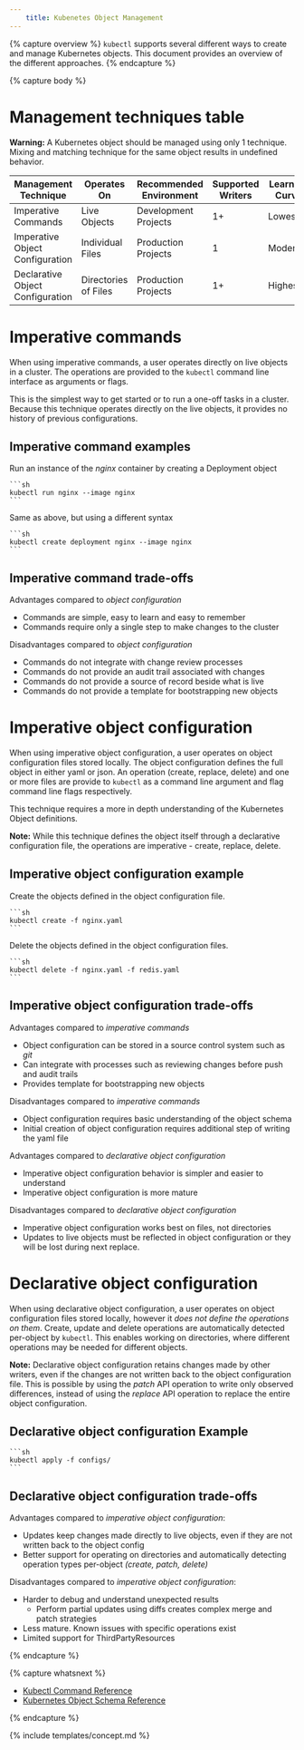 ```yaml
---
    title: Kubenetes Object Management
---
```


{% capture overview %}
`kubectl` supports several different ways to create and manage
Kubernetes objects.  This document provides an overview of the different
approaches.
{% endcapture %}

{% capture body %}

# Management techniques table

**Warning:** A Kubernetes object should be managed using only 1 technique.  Mixing
and matching technique for the same object results in undefined behavior.

| Management Technique             | Operates On          |Recommended Environment | Supported Writers  | Learning Curve |
|----------------------------------|----------------------|------------------------|--------------------|----------------|
| Imperative Commands              | Live Objects         | Development Projects   | 1+                 | Lowest         |
| Imperative Object Configuration  | Individual Files     | Production Projects    | 1                  | Moderate       |
| Declarative Object Configuration | Directories of Files | Production Projects    | 1+                 | Highest        |

# Imperative commands

When using imperative commands, a user operates directly on live objects
in a cluster.  The operations are provided to
the `kubectl` command line interface as arguments or flags.

This is the simplest way to get started or to run a one-off tasks in
a cluster.  Because this technique operates directly on the live
objects, it provides no history of previous configurations.

## Imperative command examples

Run an instance of the *nginx* container by creating a Deployment object

    ```sh
    kubectl run nginx --image nginx
    ```

Same as above, but using a different syntax

    ```sh
    kubectl create deployment nginx --image nginx
    ```

## Imperative command trade-offs

Advantages compared to *object configuration*

- Commands are simple, easy to learn and easy to remember
- Commands require only a single step to make changes to the cluster

Disadvantages compared to *object configuration*

- Commands do not integrate with change review processes
- Commands do not provide an audit trail associated with changes
- Commands do not provide a source of record beside what is live
- Commands do not provide a template for bootstrapping new objects

<!---
For a tutorial on how to use Imperative Commands for app management, see:
[App Management Using Comands](/docs/tutorials/kubectl/app-management-using-commands/)
-->

# Imperative object configuration

When using imperative object configuration, a user operates on object
configuration files stored locally.  The object configuration defines the full
object in either yaml or json.  An operation (create, replace, delete)
and one or more files are provide to `kubectl` as a command line argument
and flag command line flags respectively.

This technique requires a more in depth understanding of the Kubernetes
Object definitions.

**Note:** While this technique defines the object itself through a declarative
configuration file, the operations are imperative - create, replace, delete.

## Imperative object configuration example

Create the objects defined in the object configuration file.

    ```sh
    kubectl create -f nginx.yaml
    ```

Delete the objects defined in the object configuration files.

    ```sh
    kubectl delete -f nginx.yaml -f redis.yaml
    ```

## Imperative object configuration trade-offs

Advantages compared to *imperative commands*

- Object configuration can be stored in a source control system such as *git*
- Can integrate with processes such as reviewing changes before push and audit trails
- Provides template for bootstrapping new objects

Disadvantages compared to *imperative commands*

- Object configuration requires basic understanding of the object schema
- Initial creation of object configuration requires additional step of writing the yaml file

Advantages compared to  *declarative object configuration*

- Imperative object configuration behavior is simpler and easier to understand
- Imperative object configuration is more mature

Disadvantages compared to *declarative object configuration*

- Imperative object configuration works best on files, not directories
- Updates to live objects must be reflected in object configuration or they will be lost during next replace.

<!---
For a tutorial on how to use Yaml Config for app management, see:
[App Management Yaml Config](/docs/tutorials/kubectl/app-management-using-yaml-config/)
-->

# Declarative object configuration

When using declarative object configuration, a user operates on object
configuration files stored locally, however it *does not define the operations
on them*.  Create, update and delete operations are automatically detected
per-object by `kubectl`.  This enables working on directories, where
different operations may be needed for different objects.

**Note:** Declarative object configuration retains changes made by other
writers, even if the changes are not written back to the object configuration file.
This is possible by using the *patch* API operation to write only
observed differences, instead of using the *replace*
API operation to replace the entire object configuration.

## Declarative object configuration Example

    ```sh
    kubectl apply -f configs/
    ```

## Declarative object configuration trade-offs

Advantages compared to *imperative object configuration*:

- Updates keep changes made directly to live objects, even if they are not written back to the object config
- Better support for operating on directories and automatically detecting operation types per-object *(create, patch, delete)*

Disadvantages compared to *imperative object configuration*:

- Harder to debug and understand unexpected results
  - Perform partial updates using diffs creates complex merge and patch strategies
- Less mature.  Known issues with specific operations exist
- Limited support for ThirdPartyResources

<!---
For a tutorial on how to use Yaml Config with multiple writers, see:
[App Management Yaml Config](/docs/tutorials/kubectl/app-management-using-yaml-config-multiple-writers/)
-->

{% endcapture %}

{% capture whatsnext %}
- [Kubectl Command Reference](/docs/user-guide/kubectl/v1.5/)
- [Kubernetes Object Schema Reference](/docs/resources-reference/v1.5/)

<!---
- [App Management Using Yaml Config](/docs/tutorials/kubectl/declarative-app-management-using-yaml-config/)
- [App Management Using Yaml Config With Multiple Writers](/docs/tutorials/kubectl/declarative-app-management-using-yaml-config-multiple-writers/)
-->
{% endcapture %}

{% include templates/concept.md %}
